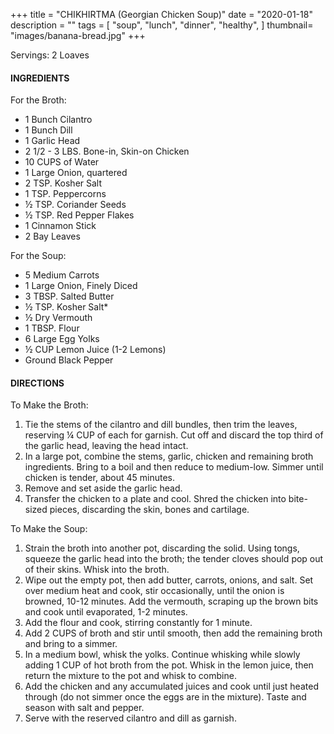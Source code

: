 +++
title = "CHIKHIRTMA (Georgian Chicken Soup)"
date = "2020-01-18"
description = ""
tags = [
    "soup",
    "lunch",
    "dinner",
    "healthy",
]
thumbnail= "images/banana-bread.jpg"
+++

Servings: 2 Loaves <!--more-->

#### INGREDIENTS 

For the Broth: 

* 1 Bunch Cilantro 
* 1 Bunch Dill 
* 1 Garlic Head 
* 2 1/2 - 3 LBS. Bone-in, Skin-on Chicken 
* 10 CUPS of Water 
* 1 Large Onion, quartered 
* 2 TSP. Kosher Salt 
* 1 TSP. Peppercorns 
* ½ TSP. Coriander Seeds 
* ½ TSP. Red Pepper Flakes 
* 1 Cinnamon Stick 
* 2 Bay Leaves 

For the Soup: 

* 5 Medium Carrots 
* 1 Large Onion, Finely Diced 
* 3 TBSP. Salted Butter 
* ½ TSP. Kosher Salt*  
* ½ Dry Vermouth 
* 1 TBSP. Flour 
* 6 Large Egg Yolks 
* ½ CUP Lemon Juice (1-2 Lemons) 
* Ground Black Pepper 


#### DIRECTIONS 

To Make the Broth: 

1. Tie the stems of the cilantro and dill bundles, then trim the leaves, reserving ¼ CUP of each for garnish. Cut off and discard the top third of the garlic head, leaving the head intact. 
2. In a large pot, combine the stems, garlic, chicken and remaining broth ingredients. Bring to a boil and then reduce to medium-low. Simmer until chicken is tender, about 45 minutes.
3. Remove and set aside the garlic head. 
4. Transfer the chicken to a plate and cool. Shred the chicken into bite-sized pieces, discarding the skin, bones and cartilage. 

To Make the Soup: 

1. Strain the broth into another pot, discarding the solid. Using tongs, squeeze the garlic head into the broth; the tender cloves should pop out of their skins. Whisk into the broth. 
2. Wipe out the empty pot, then add butter, carrots, onions, and salt. Set over medium heat and cook, stir occasionally, until the onion is browned, 10-12 minutes. Add the vermouth, scraping up the brown bits and cook until evaporated, 1-2 minutes. 
3. Add the flour and cook, stirring constantly for 1 minute. 
4. Add 2 CUPS of broth and stir until smooth, then add the remaining broth and bring to a simmer. 
5. In a medium bowl, whisk the yolks. Continue whisking while slowly adding 1 CUP of hot broth from the pot. Whisk in the lemon juice, then return the mixture to the pot and whisk to combine. 
6. Add the chicken and any accumulated juices and cook until just heated through (do not simmer once the eggs are in the mixture). Taste and season with salt and pepper.
7. Serve with the reserved cilantro and dill as garnish. 
